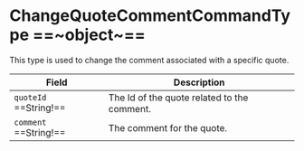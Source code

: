# ChangeQuoteCommentCommandType ==~object~==

This type is used to change the comment associated with a specific quote.

| Field                     | Description                                 |
| ------------------------- | ------------------------------------------- |
| `quoteId`  ==String!==    | The Id of the quote related to the comment. |
| `comment`  ==String!==    | The comment for the quote.                  |
